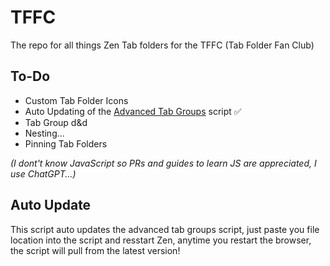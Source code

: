 # TFFC
The repo for all things Zen Tab folders for the TFFC (Tab Folder Fan Club)

## To-Do
* Custom Tab Folder Icons
* Auto Updating of the [Advanced Tab Groups](https://github.com/TFFC-Anoms12/Advanced-Tab-Groups) script ✅
* Tab Group d&d
* Nesting...
* Pinning Tab Folders

_(I dont't know JavaScript so PRs and guides to learn JS are appreciated, I use ChatGPT...)_


## Auto Update
This script auto updates the advanced tab groups script, just paste you file location into the script and resstart Zen, anytime you restart the browser, the script will pull from the latest version!

